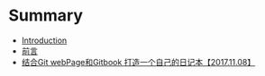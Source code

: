 # Summary

* [Introduction](README.md)
* [前言](qian-yan.md)
* [结合Git webPage和Gitbook 打造一个自己的日记本【2017.11.08】](20171108.md)

